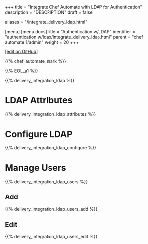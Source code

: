 +++
title = "Integrate Chef Automate with LDAP for Authentication"
description = "DESCRIPTION"
draft = false

aliases = "/integrate_delivery_ldap.html"

[menu]
  [menu.docs]
    title = "Authentication w/LDAP"
    identifier = "authentication w/ldap/integrate_delivery_ldap.html"
    parent = "chef automate 1/admin"
    weight = 20
+++    

[\[edit on
GitHub\]](https://github.com/chef/chef-web-docs/blob/master/chef_master/source/integrate_delivery_ldap.rst)

{{% chef_automate_mark %}}

{{% EOL_a1 %}}

{{% delivery_integration_ldap %}}

LDAP Attributes
===============

{{% delivery_integration_ldap_attributes %}}

Configure LDAP
==============

{{% delivery_integration_ldap_configure %}}

Manage Users
============

{{% delivery_integration_ldap_users %}}

Add
---

{{% delivery_integration_ldap_users_add %}}

Edit
----

{{% delivery_integration_ldap_users_edit %}}
